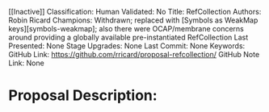 [[Inactive]]
Classification:
Human Validated: No
Title: RefCollection
Authors: Robin Ricard
Champions: Withdrawn; replaced with [Symbols as WeakMap keys][symbols-weakmap]; also there were OCAP/membrane concerns around providing a globally available pre-instantiated RefCollection
Last Presented: None
Stage Upgrades: 
None
Last Commit: None
Keywords: 
GitHub Link: https://github.com/rricard/proposal-refcollection/
GitHub Note Link: None

# Proposal Description:
